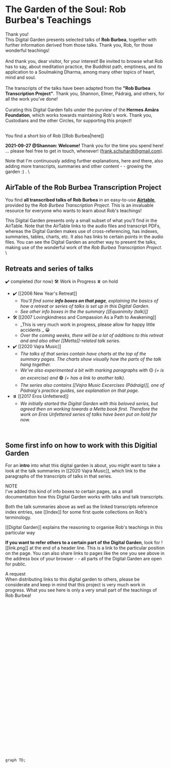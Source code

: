 # The Garden of the Soul: Rob Burbea's Teachings
<div class="admonition important"><div class="title">Thank you!</div><div class="content">
This Digital Garden presents selected talks of <b>Rob Burbea</b>, together with further information derived from those talks. Thank you, Rob, for those wonderful teachings!<br/>
<br/>
And thank you, dear visitor, for your interest! Be invited to browse what Rob has to say, about meditation practice, the Buddhist path, emptiness, and its application to a Soulmaking Dharma, among many other topics of heart, mind and soul.<br/>
<br/>
The transcripts of the talks have been adapted from the <b>"Rob Burbea Transcription Project"</b>. Thank you, Shannon, Elmer, Pádraig, and others, for all the work you've done!<br/>
<br/>
Curating this Digital Garden falls under the purview of the <b>Hermes Amāra Foundation</b>, which works towards maintaining Rob's work. Thank you, Custodians and the other Circles, for supporting this project!<br/>
<br/>
</div></div>

You find a short bio of Rob [[Rob Burbea|here]]

**2021-09-27 @Shannon: Welcome!** Thank you for the time you spend here! ...  please feel free to get in touch, whenever! (frank.schuhardt@gmail.com).

Note that I'm continuously adding further explanations, here and there, also adding more transcripts, summaries and other content - - growing the garden :)  .
\
	
## AirTable of the Rob Burbea Transcription Project
You find **all transcribed talks of Rob Burbea** in an easy-to-use [**Airtable**](https://airtable.com/shr9OS6jqmWvWTG5g/tblHlCKWIIhZzEFMk/viw3k0IfSo0Dve9ZJ), provided by the _Rob Burbea Transcription Project_. This is an invaluable resource for everyone who wants to learn about Rob's teachings!

This Digital Garden presents only a small subset of what you'll find in the AirTable. Note that the AirTable links to the audio files and transcript PDFs, whereas the Digital Garden makes use of cross-referencing, has indexes, summaries, tables, charts, etc. It also has links to certain points in the audio files. You can see the Digital Garden as another way to present the talks, making use of the wonderful work of the _Rob Burbea Transcription Project_.
\
	
## Retreats and series of talks
✔️ completed (for now)
🛠️ Work in Progress
⏸️ on hold

- ✔️ [[2006 New Year's Retreat]]
	- _You'll find some **info boxes on that page**, explaining the basics of how a retreat or series of talks is set up in this Digital Garden._
	- _See other info boxes in the the summary [[Equanimity (talk)]]_
- 🛠️ [[2007 Lovingkindness and Compassion As a Path to Awakening]]
	- _This is very much work in progress, please allow for happy little accidents _ 😀
	- _Over the coming weeks, there will be a lot of additions to this retreat and and also other [[Metta]]-related talk series._
- ✔️ [[2020 Vajra Music]] 
	- _The talks of that series contain have charts at the top of the summary pages. The charts show visually how the parts of the talk hang together._
	- _We've also experimented a bit with marking paragraphs with_ 🟡 _(= is an excercise) and_ 🟢 _(= has a link to another talk)._
	- _The series also contains [[Vajra Music Excercises (Pádraig)]], one of Pádraig's practice guides, see explanation on that page._
- ⏸️ [[2017 Eros Unfettered]] 
	- _We initially started the Digital Garden with this beloved series, but agreed then on working towards a Metta book first. Therefore the work on Eros Unfettered series of talks have been put on hold for now._

<br/>

## Some first info on how to work with this Digitial Garden
For an **intro** into what this digital garden is about, you might want to take a look at the talk summaries in [[2020 Vajra Music]], which link to the paragraphs of the transcripts of talks in that series.

<div class="admonition note"><div class="title">NOTE</div><div class="content">
I've added this kind of info boxes to certain pages, as a small documentation how this Digital Garden works with talks and talk transcripts.<br/>
</div></div>

Both the talk summaries above as well as the linked transcripts reference index entries, see [[Index]] for some first quote collections on Rob's terminology.
	
[[Digital Garden]] explains the reasoning to organise Rob's teachings in this particular way
	
**If you want to refer others to a certain part of the Digital Garden**, look for ![[link.png]] at the end of a header line. This is a link to the particular position on the page. You can also share links to pages like the one you see above in the address box of your browser - - all parts of the Digital Garden are open for public.

<div class="admonition important"><div class="title">A request</div><div class="content">
When distributing links to this digital garden to others, please be considerate and keep in mind that this project is very much work in progress. What you see here is only a very small part of the teachings of Rob Burbea!<br/>
<br/>
</div></div>

<br/><br/><br/><br/><br/><br/><br/><br/><br/><br/><br/><br/><br/><br/><br/><br/><br/><br/><br/><br/><br/><br/><br/><br/><br/><br/><br/>

```mermaid
graph TD;
```
